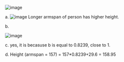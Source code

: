 ![image](https://github.com/user-attachments/assets/30ff8dad-0ffc-4162-85ee-42abb35f63c3)

a.
![image](https://github.com/user-attachments/assets/2f91d1ee-4cab-4888-bb18-31273d3cfff3)
Longer armspan of person has higher height.

b.
						
![image](https://github.com/user-attachments/assets/a7fd6605-e594-4a62-baf9-0c318cc3db8d)

c. 
yes, it is becasuse b is equal to 0.8239, close to 1.

d. 
Height (armspan = 157) = 157*0.8239+29.6 = 158.95

